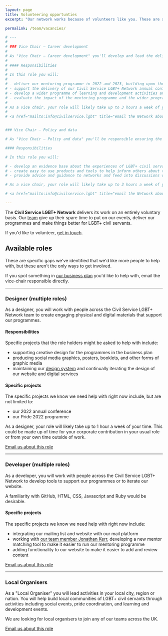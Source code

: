 ```yaml
---
layout: page
title: Volunteering opportunties
excerpt: "Our network works because of volunteers like you. These are some of the skills we need to do our work."

permalink: /team/vacancies/

# ---
# 
# ### Vice Chair – Career development
# 
# As "Vice Chair – Career development" you'll develop and lead the delivery of a programme of learning and development activities for the Civil Service LGBT+ Network. You'll also join our senior leadership team, helping us to lead the Network as a whole.
# 
# #### Responsibilities
# 
# In this role you will:
# 
# - deliver our mentoring programme in 2022 and 2023, building upon the existing programme
# - support the delivery of our Civil Service LGBT+ Network annual conference
# - develop a wider programme of learning and development activities and events targetted at LGBT+ civil servants
# - evaluate the impact of the mentoring programme and the wider programme of activities
# 
# As a vice chair, your role will likely take up to 3 hours a week of your time. This could be made up of time for your corporate contribution in your usual role or from your own time outside of work.
# 
# <a href="mailto:info@civilservice.lgbt" title="email the Network about the Vice Chair – Career development role" class="button">Email us about this role</a>


### Vice Chair – Policy and data

# As "Vice Chair – Policy and data" you'll be responsible ensuring the Civil Service LGBT+ Network can act as a centre of expertise and knowledge about the experiences of LGBT+ people working in the Civil Service. You'll help us build a robust evidence base, and use that evidence base to support local networks and feed into Civil Service policy development. You'll be also part of our senior leadership team, helping us to lead the Network as a whole.

#### Responsibilities

# In this role you will:

# - develop an evidence base about the experiences of LGBT+ civil servants
# - create easy to use products and tools to help inform others about those experiences
# - provide advice and guidance to networks and feed into discussions with central Civil Service policy teams as appropriate

# As a vice chair, your role will likely take up to 3 hours a week of your time. This could be made up of time for your corporate contribution in your usual role or from your own time outside of work.

# <a href="mailto:info@civilservice.lgbt" title="email the Network about the Vice Chair – Policy and data role" class="button">Email us about this role</a>

---
```


The **Civil Service LGBT+ Network** delivers its work on an entirely voluntary basis. Our [team](/team) give up their spare time to put on our events, deliver our programmes and make things better for LGBT+ civil servants.

If you'd like to volunteer, [get in touch](/contact-us).

## Available roles

These are specific gaps we've identified that we'd like more people to help with, but these aren't the only ways to get involved. 

If you spot something in [our business plan](/our-plan) you'd like to help with, email the vice-chair responsible directly.

---

### Designer (multiple roles)

As a designer, you will work with people across the Civil Service LGBT+ Network team to create engaging physical and digital materials that support our programmes. 

#### Responsibilities

Specific projects that the role holders might be asked to help with include:

- supporting creative design for the programmes in the business plan
- producing social media graphics, posters, booklets, and other forms of graphic media
- maintaining our [design system](/design-system) and continually iterating the design of our website and digital services

#### Specific projects

The specific projects we know we need help with right now include, but are not limited to:

- our 2022 annual conference
- our Pride 2022 programme

As a designer, your role will likely take up to 1 hour a week of your time. This could be made up of time for your corporate contribution in your usual role or from your own time outside of work. 

<a href="mailto:info@civilservice.lgbt" title="email the Network about this role" class="button">Email us about this role</a>

---

### Developer (multiple roles)

As a developer, you will work with people across the Civil Service LGBT+ Network to develop tools to support our programmes or to iterate our website. 

A familiarity with GitHub, HTML, CSS, Javascript and Ruby would be desirable.

#### Specific projects

The specific projects we know we need help with right now include:

- integrating our mailing list and website with our mail platform
- working with [our team member Jonathan Kerr](https://www.civilservice.lgbt/team/jonathan-kerr/), developing a new mentor matching tool to make it easier to run our mentoring programme
- adding functionality to our website to make it easier to add and review content

<a href="mailto:info@civilservice.lgbt" title="email the Network about this role" class="button">Email us about this role</a>

---

### Local Organisers

As a "Local Organiser" you will lead activities in your local city, region or nation. You will help build local communities of LGBT+ civil servants through activities including social events, pride coordination, and learning and development events.

We are looking for local organisers to join any of our teams across the UK.

<a href="mailto:info@civilservice.lgbt" title="email the Network about this role" class="button">Email us about this role</a>
